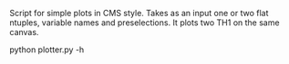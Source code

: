 Script for simple plots in CMS style. Takes as an input one or two flat ntuples, variable names and preselections. It plots two TH1 on the same canvas.

python plotter.py -h
